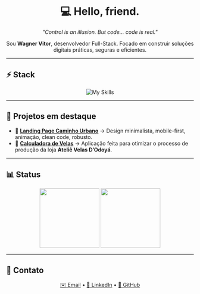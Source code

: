 <h1 align="center">💻 Hello, friend.</h1>

<div align="center">
  <p>
    <i>"Control is an illusion. But code... code is real."</i>  
  </p>
  <p>
    Sou <b>Wagner Vitor</b>, desenvolvedor Full-Stack.  
    Focado em construir soluções digitais práticas, seguras e eficientes.  
  </p>
</div>

---

## ⚡ Stack
<div align="center">

![My Skills](https://skillicons.dev/icons?i=js,ts,react,next,jquery,php,mysql,html,css,sass,git)

</div>

---

## 📂 Projetos em destaque
- 🔗 [**Landing Page Caminho Urbano**](https://caminhourbano.com.br/) → Design minimalista, mobile-first, animação, clean code, robusto.
- 🔗 [**Calculadora de Velas**](https://calculadoradevela.netlify.app/) → Aplicação feita para otimizar o processo de produção da loja **Ateliê Velas D’Odoyá**.  
---

## 📊 Status
<div align="center">
  <img src="https://github-readme-stats.vercel.app/api?username=wagner-wvn&show_icons=true&theme=tokyonight&hide_border=true&bg_color=0D1117&title_color=58A6FF&icon_color=58A6FF" height="160"/>
  <img src="https://github-readme-stats.vercel.app/api/top-langs/?username=wagner-wvn&layout=compact&theme=tokyonight&hide_border=true&bg_color=0D1117&title_color=58A6FF" height="160"/>
</div>

---

## 📡 Contato

<div align="center">
  <a href="mailto:">✉️ Email</a> •
  <a href="https://www.linkedin.com/in/wagner-vitor-novais">💼 LinkedIn</a> •
  <a href="https://github.com/wagner-wvn">🐙 GitHub</a>
</div>
